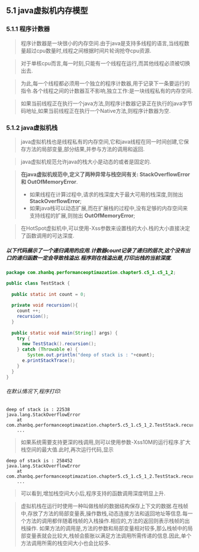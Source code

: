 ## 5.1 java虚拟机内存模型

### 5.1.1 程序计数器

> 程序计数器是一块很小的内存空间.由于java是支持多线程的语言,当线程数量超过cpu数量时,线程之间根据时间片轮询抢夺cpu资源.

> 对于单核cpu而言,每一时刻,只能有一个线程在运行,而其他线程必须被切换出去.

> 为此,每一个线程都必须用一个独立的程序计数器,用于记录下一条要运行的指令.各个线程之间的计数器互不影响,独立工作:是一块线程私有的内存空间. 

> 如果当前线程正在执行一个java方法,则程序计数器记录正在执行的java字节码地址,如果当前线程正在执行一个Native方法,则程序计数器为空.

### 5.1.2 java虚拟机栈

> java虚拟机栈也是线程私有的内存空间,它和java线程在同一时间创建,它保存方法的局部变量,部分结果,并参与方法的调用和返回.

> java虚拟机规范允许java的栈大小是动态的或者是固定的.

> **在java虚拟机规范中,定义了两种异常与栈空间有关: StackOverflowError 和 OutOfMemoryError**.
> - 如果线程在计算过程中,请求的栈深度大于最大可用的栈深度,则抛出**StackOverflowError**;
> - 如果java栈可以动态扩展,而在扩展栈的过程中,没有足够的内存空间来支持线程的扩展,则抛出 **OutOfMemoryError**;

> 在HotSpot虚拟机中,可以使用-Xss参数来设置栈的大小.栈的大小直接决定了函数调用的可达深度.

##### 以下代码展示了一个递归调用的应用.计数器count记录了递归的层次,这个没有出口的递归函数一定会导致栈溢出.程序则在栈溢出是,打印出栈的当前深度.

```java
package com.zhanbq.performanceoptimazation.chapter5.c5_1.c5_1_2;

public class TestStack {
  
  public static int count = 0;
  
  private void recursion(){
    count ++;
    recursion();
  }
  
  public static void main(String[] args) {
    try {
      new TestStack().recursion();
    } catch (Throwable e) {
        System.out.println("deep of stack is : "+count);
      e.printStackTrace();
    }
  }
}
```
###### 在默认情况下,程序打印:
```text
deep of stack is : 22538
java.lang.StackOverflowError
	at com.zhanbq.performanceoptimazation.chapter5.c5_1.c5_1_2.TestStack.recursion(TestStack.java:9)
	...
```

> 如果系统需要支持更深的栈调用,则可以使用参数-Xss10M的运行程序.扩大栈空间的最大值.此时,再次运行代码,显示
```text
deep of stack is : 258452
java.lang.StackOverflowError
	at com.zhanbq.performanceoptimazation.chapter5.c5_1.c5_1_2.TestStack.recursion(TestStack.java:9)
    ...
```
> 可以看到,增加栈空间大小后,程序支持的函数调用深度明显上升.

> 虚拟机栈在运行时使用一种叫做栈帧的数据结构保存上下文的数据.在栈帧中,存放了方法的局部变量表,操作数栈,动态连接方法和返回地址等信息.每一个方法的调用都伴随着栈帧的入栈操作.相应的,方法的返回则表示栈帧的出栈操作.
> 如果方法的调用是,方法的参数和局部变量相对较多,那么栈帧中的局部变量表就会比较大,栈帧会膨胀以满足方法调用所需传递的信息.因此,单个方法调用所需的栈空间大小也会比较多.

